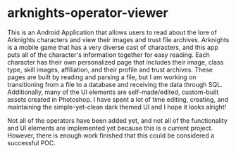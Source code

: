 # arknights-operator-viewer

This is an Android Application that allows users to read about the lore of Arknights characters and view their images and trust file archives. Arknights is a mobile game that has a very diverse cast of characters, and this app puts all of the character's information together for easy reading. Each character has their own personalized page that includes their image, class type, skill images, affiliation, and their profile and trust archives. These pages are built by reading and parsing a file, but I am working on transitioning from a file to a database and receiving the data through SQL. Additionally, many of the UI elements are self-made/edited, custom-built assets created in Photoshop. I have spent a lot of time editing, creating, and maintaining the simple-yet-clean dark themed UI and I hope it looks alright!

Not all of the operators have been added yet, and not all of the functionality and UI elements are implemented yet because this is a current project. However, there is enough work finished that this could be considered a successful POC.
